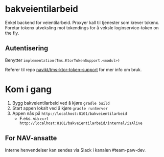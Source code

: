 # bakveientilarbeid

Enkel backend for veientilarbeid. Proxyer kall til tjenester som krever tokenx. Foretar tokenx utveksling mot tokendings for å veksle loginservice-token on the fly. 


## Autentisering

Benytter `implementation(Tms.KtorTokenSupport.<modul>)` 

Referer til repo [navikt/tms-ktor-token-support](https://github.com/navikt/tms-ktor-token-support) for mer info om bruk.

# Kom i gang
1. Bygg bakveientilarbeid ved å kjøre `gradle build`
1. Start appen lokalt ved å kjøre `gradle runServer`
1. Appen nås på `http://localhost:8101/bakveientilarbeid`
   * F.eks. via `curl http://localhost:8101/bakveientilarbeid/internal/isAlive`
   
## For NAV-ansatte

Interne henvendelser kan sendes via Slack i kanalen #team-paw-dev.
